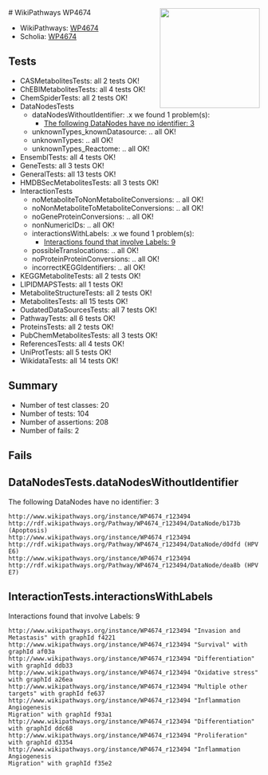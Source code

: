 <img style="float: right; width: 200px" src="https://upload.wikimedia.org/wikipedia/commons/thumb/8/83/Wplogo_with_text_500.png/640px-Wplogo_with_text_500.png" />
# WikiPathways WP4674

* WikiPathways: [WP4674](https://new.wikipathways.org/pathways/WP4674)
* Scholia: [WP4674](https://scholia.toolforge.org/wikipathways/WP4674)
## Tests
* CASMetabolitesTests: all 2 tests OK!
* ChEBIMetabolitesTests: all 4 tests OK!
* ChemSpiderTests: all 2 tests OK!
* DataNodesTests
    * dataNodesWithoutIdentifier: .x we found 1 problem(s):
        * [The following DataNodes have no identifier: 3](#d2d32fa2)
    * unknownTypes_knownDatasource: .. all OK!
    * unknownTypes: .. all OK!
    * unknownTypes_Reactome: .. all OK!
* EnsemblTests: all 4 tests OK!
* GeneTests: all 3 tests OK!
* GeneralTests: all 13 tests OK!
* HMDBSecMetabolitesTests: all 3 tests OK!
* InteractionTests
    * noMetaboliteToNonMetaboliteConversions: .. all OK!
    * noNonMetaboliteToMetaboliteConversions: .. all OK!
    * noGeneProteinConversions: .. all OK!
    * nonNumericIDs: .. all OK!
    * interactionsWithLabels: .x we found 1 problem(s):
        * [Interactions found that involve Labels: 9](#630d2680)
    * possibleTranslocations: .. all OK!
    * noProteinProteinConversions: .. all OK!
    * incorrectKEGGIdentifiers: .. all OK!
* KEGGMetaboliteTests: all 2 tests OK!
* LIPIDMAPSTests: all 1 tests OK!
* MetaboliteStructureTests: all 2 tests OK!
* MetabolitesTests: all 15 tests OK!
* OudatedDataSourcesTests: all 7 tests OK!
* PathwayTests: all 6 tests OK!
* ProteinsTests: all 2 tests OK!
* PubChemMetabolitesTests: all 3 tests OK!
* ReferencesTests: all 4 tests OK!
* UniProtTests: all 5 tests OK!
* WikidataTests: all 14 tests OK!


## Summary

* Number of test classes: 20
* Number of tests: 104
* Number of assertions: 208
* Number of fails: 2

## Fails

<a name="d2d32fa2" />

## DataNodesTests.dataNodesWithoutIdentifier

The following DataNodes have no identifier: 3
```
http://www.wikipathways.org/instance/WP4674_r123494 http://rdf.wikipathways.org/Pathway/WP4674_r123494/DataNode/b173b (Apoptosis)
http://www.wikipathways.org/instance/WP4674_r123494 http://rdf.wikipathways.org/Pathway/WP4674_r123494/DataNode/d0dfd (HPV E6)
http://www.wikipathways.org/instance/WP4674_r123494 http://rdf.wikipathways.org/Pathway/WP4674_r123494/DataNode/dea8b (HPV E7)
```

<a name="630d2680" />

## InteractionTests.interactionsWithLabels

Interactions found that involve Labels: 9
```
http://www.wikipathways.org/instance/WP4674_r123494 "Invasion and Metastasis" with graphId f4221
http://www.wikipathways.org/instance/WP4674_r123494 "Survival" with graphId af03a
http://www.wikipathways.org/instance/WP4674_r123494 "Differentiation" with graphId ddb33
http://www.wikipathways.org/instance/WP4674_r123494 "Oxidative stress" with graphId a26ea
http://www.wikipathways.org/instance/WP4674_r123494 "Multiple other targets" with graphId fe637
http://www.wikipathways.org/instance/WP4674_r123494 "Inflammation
Angiogenesis
Migration" with graphId f93a1
http://www.wikipathways.org/instance/WP4674_r123494 "Differentiation" with graphId ddc68
http://www.wikipathways.org/instance/WP4674_r123494 "Proliferation" with graphId d3354
http://www.wikipathways.org/instance/WP4674_r123494 "Inflammation
Angiogenesis
Migration" with graphId f35e2
```

